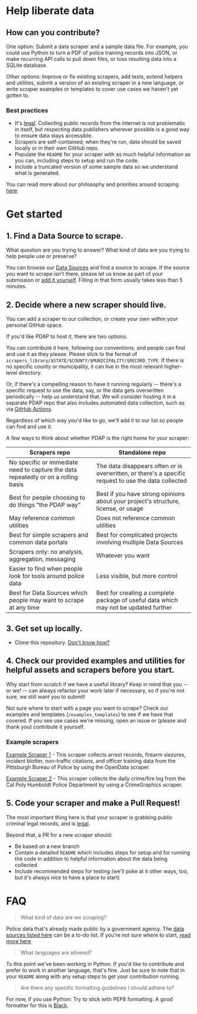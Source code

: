 # Help liberate data

## How can you contribute?

One option: Submit a data scraper and a sample data file. For example, you could use Python to turn a PDF of police training records into JSON, or make recurring API calls to pull down files, or toss resulting data into a SQLite database.

Other options: Improve or fix existing scrapers, add tests, extend helpers and utilities, submit a version of an existing scraper in a new language, or write scraper examples or templates to cover use cases we haven't yet gotten to.

### Best practices

- It's [legal](https://docs.pdap.io/meta/legal/legal-data-scraping). Collecting public records from the internet is not problematic in itself, but respecting data publishers wherever possible is a good way to ensure data stays accessible.
- Scrapers are self-contained; when they're run, data should be saved locally or in their own GitHub repo.
- Populate the `README` for your scraper with as much helpful information as you can, including steps to setup and run the code.
- Include a truncated version of some sample data so we understand what is generated.

You can read more about our philosophy and priorities around scraping [here](https://docs.pdap.io/activities/data-scraping/our-approach-to-scraping).

# Get started

## 1. Find a Data Source to scrape.

What question are you trying to answer? What kind of data are you trying to help people use or preserve?

You can browse our [Data Sources](https://docs.pdap.io/activities/data-sources/explore-data-sources) and find a source to scrape. If the source you want to scrape isn't there, please let us know as part of your submission or [add it yourself](https://docs.pdap.io/activities/data-sources/contribute-data-sources). Filling in that form usually takes less than 5 minutes.

## 2. Decide where a new scraper should live.

You can add a scraper to our collection, or create your own within your personal GitHub space.

If you'd like PDAP to host it, there are two options.

You can contribute it here, following our conventions, and people can find and use it as they please. Please stick to the format of `scrapers_library/$STATE/$COUNTY/$MUNICIPALITY/$RECORD_TYPE`. If there is no specific county or municipality, it can live in the most relevant higher-level directory.

Or, if there's a compelling reason to have it running regularly -- there's a specific request to use the data, say, or the data gets overwritten periodically -- help us understand that. We will consider hosting it in a separate PDAP repo that also includes automated data collection, such as via [GitHub Actions](https://docs.github.com/en/actions).

Regardless of which way you'd like to go, we'll add it to our list so people can find and use it.

A few ways to think about whether PDAP is the right home for your scraper:

Scrapers repo | Standalone repo
--- | ---
No specific or immediate need to capture the data repeatedly or on a rolling basis | The data disappears often or is overwritten, or there's a specific request to use the data collected
Best for people choosing to do things "the PDAP way" | Best if you have strong opinions about your project's structure, license, or usage
May reference common utilities | Does not reference common utilities
Best for simple scrapers and common data portals | Best for complicated projects involving multiple Data Sources
Scrapers only: no analysis, aggregation, messaging | Whatever you want
Easier to find when people look for tools around police data | Less visible, but more control
Best for Data Sources which people may want to scrape at any time | Best for creating a complete package of useful data which may not be updated further

## 3. Get set up locally.

- Clone this repository. [Don't know how?](https://docs.github.com/en/github/creating-cloning-and-archiving-repositories/cloning-a-repository-from-github/cloning-a-repository)

## 4. Check our provided examples and utilities for helpful assets and scrapers before you start.

Why start from scratch if we have a useful library? Keep in mind that you -- or we! -- can always refactor your work later if necessary, so if you're not sure, we still want you to submit!

Not sure where to start with a page you want to scrape? Check our examples and templates (`/examples_templates`) to see if we have that covered. If you see use cases we're missing, open an issue or (please and thank you) contribute it yourself.

### Example scrapers

[Example Scraper 1](https://github.com/Police-Data-Accessibility-Project/PDAP-Scrapers/tree/main/examples_templates/example_scraper_1) - This scraper collects arrest records, firearm siezures, incident blotter, non-traffic citations, and officer training data from the Pittsburgh Bureau of Police by using the OpenData scraper.

[Example Scraper 2](https://github.com/Police-Data-Accessibility-Project/PDAP-Scrapers/tree/main/examples_templates/example_scraper_2) - This scraper collects the daily crime/fire log from the Cal Poly Humboldt Police Department by using a CrimeGraphics scraper.

## 5. Code your scraper and make a Pull Request!

The most important thing here is that your scraper is grabbing public criminal legal records, and is [legal](https://docs.pdap.io/meta/legal/legal-data-scraping).

Beyond that, a PR for a new scraper should:
- Be based on a new branch
- Contain a detailed `README` which includes steps for setup and for running the code in addition to helpful information about the data being collected
- Include recommended steps for testing (we'll poke at it other ways, too, but it's always nice to have a place to start)

[//]: # (Later, when we have some of our own testing tools, this will include that step, too)


# FAQ

> What kind of data are we scraping?

Police data that's already made public by a government agency. The [data sources listed here](https://airtable.com/shrUAtA8qYasEaepI) can be a to-do list. If you're not sure where to start, [read more here](https://docs.pdap.io/activities/data-scraping/our-approach-to-scraping).

> What languages are allowed?

To this point we've been working in Python. If you'd like to contribute and prefer to work in another language, that's fine. Just be sure to note that in your `README` along with any setup steps to get your contribution running.

> Are there any specific formatting guidelines I should adhere to?

For now, if you use Python: Try to stick with PEP8 formatting. A good formatter for this is [Black](https://github.com/psf/black).
